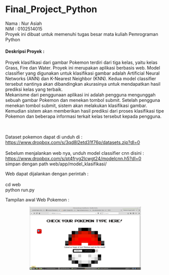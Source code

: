 # Final_Project_Python


Nama : Nur Asiah <br />
NIM : 0102514015 <br />
Proyek ini dibuat untuk memenuhi tugas besar mata kuliah Pemrograman Python<br />

#### Deskripsi Proyek : 
Proyek klasifikasi dari gambar Pokemon terdiri dari tiga kelas, yaitu kelas Grass, Fire dan Water. Proyek ini merupakan aplikasi berbasis web. Model classifier yang digunakan untuk klasifikasi gambar adalah Artificial Neural Networks (ANN) dan K-Nearest Neighbor (KNN). Kedua model classifier tersebut nantinya akan dibandingkan akurasinya untuk mendapatkan hasil prediksi kelas yang terbaik.  <br />
Mekanisme dari penggunaan aplikasi ini adalah pengguna mengunggah sebuah gambar Pokemon dan menekan tombol submit. Setelah pengguna menekan tombol submit, sistem akan melakukan klasifikasi gambar. Kemudian sistem akan memberikan hasil prediksi dari proses klasifikasi tipe Pokemon dan beberapa informasi terkait kelas tersebut kepada pengguna.

<br /><br />
Dataset pokemon dapat di unduh di : https://www.dropbox.com/s/3qd8l2etd31f76p/datasets.zip?dl=0
<br /><br />
Sebelum menjalankan web nya, unduh model classifier cnn disini : https://www.dropbox.com/s/pt4fryg2lcwgt24/modelcnn.h5?dl=0
<br />
simpan dengan path web/app/model_klasifikasi/

Web dapat dijalankan dengan perintah :
<br /><br />
cd web<br />
python run.py

Tampilan awal Web Pokemon :

<p align="center">
  <img src="web/app/static/images/web index.png" width="350"/>
</p>
